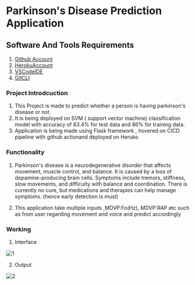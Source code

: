 # Parkinson's Disease Prediction Application

## Software And Tools Requirements

1. [Github Account](https://github.com)
2. [HerokuAccount](https://heroku.com)
3. [VSCodeIDE](https://code.visualstudio.com/)
4. [GitCLI](https://git-scm.com/book/en/v2/Getting-Started-The-Command-Line)

### Project Introdcuction 

1. This Project is made to predict whether a person is having parkinson's disease or not.
2. It is being deployed on  SVM ( support vector machine) classification model with accuracy of 83.4% for test data and 86% for training data.
3. Application is being made using Flask framework , hovered on CICD pipeline with github actionand deployed on Heruko

### Functionality

1. Parkinson's disease is a neurodegenerative disorder that affects movement, muscle control, and balance. It is caused by a loss of dopamine-producing brain cells. Symptoms include tremors, stiffness, slow movements, and difficulty with balance and coordination. There is currently no cure, but medications and therapies can help manage symptoms. (hence early detection is must)

2. This application take multiple inputs ,MDVP:Fo(Hz), MDVP:RAP etc such as  from user regarding movement and voice and predict accordingly

### Working

1. Interface

![1](https://user-images.githubusercontent.com/86300718/215318620-33bd1187-e2c1-4520-ba89-0796b0c19eaf.png)

2. Output

![2](https://user-images.githubusercontent.com/86300718/215318632-19bd6413-77a1-4c6d-864d-6aecb226769b.png)



